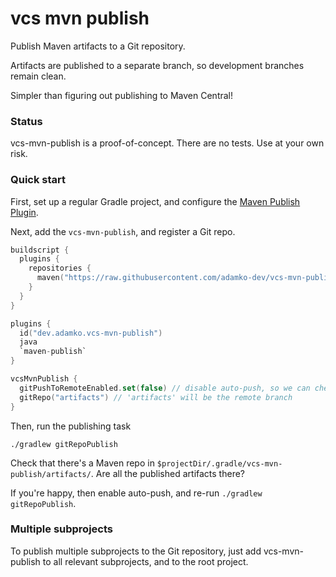 # vcs mvn publish

Publish Maven artifacts to a Git repository. 

Artifacts are published to a separate branch, so development branches remain clean.

Simpler than figuring out publishing to Maven Central!

### Status

vcs-mvn-publish is a proof-of-concept. There are no tests. Use at your own risk.

### Quick start

First, set up a regular Gradle project, and configure the 
[Maven Publish Plugin](https://docs.gradle.org/current/userguide/publishing_maven.html).

Next, add the `vcs-mvn-publish`, and register a Git repo.

```kotlin
buildscript {
  plugins {
    repositories {
      maven("https://raw.githubusercontent.com/adamko-dev/vcs-mvn-publish/artifacts/m2")
    }
  }
}

plugins {
  id("dev.adamko.vcs-mvn-publish")
  java
  `maven-publish`
}

vcsMvnPublish {
  gitPushToRemoteEnabled.set(false) // disable auto-push, so we can check it works first
  gitRepo("artifacts") // 'artifacts' will be the remote branch
}
```

Then, run the publishing task

```shell
./gradlew gitRepoPublish
```

Check that there's a Maven repo in `$projectDir/.gradle/vcs-mvn-publish/artifacts/`.
Are all the published artifacts there?

If you're happy, then enable auto-push, and re-run `./gradlew gitRepoPublish`.


### Multiple subprojects

To publish multiple subprojects to the Git repository, just add vcs-mvn-publish to all relevant
subprojects, and to the root project.
